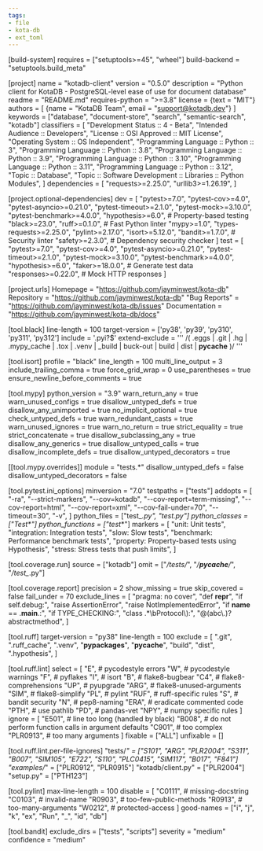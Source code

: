 ```yaml
---
tags:
- file
- kota-db
- ext_toml
---
```

[build-system]
requires = ["setuptools>=45", "wheel"]
build-backend = "setuptools.build_meta"

[project]
name = "kotadb-client"
version = "0.5.0"
description = "Python client for KotaDB - PostgreSQL-level ease of use for document database"
readme = "README.md"
requires-python = ">=3.8"
license = {text = "MIT"}
authors = [
    {name = "KotaDB Team", email = "support@kotadb.dev"}
]
keywords = ["database", "document-store", "search", "semantic-search", "kotadb"]
classifiers = [
    "Development Status :: 4 - Beta",
    "Intended Audience :: Developers", 
    "License :: OSI Approved :: MIT License",
    "Operating System :: OS Independent",
    "Programming Language :: Python :: 3",
    "Programming Language :: Python :: 3.8",
    "Programming Language :: Python :: 3.9", 
    "Programming Language :: Python :: 3.10",
    "Programming Language :: Python :: 3.11",
    "Programming Language :: Python :: 3.12",
    "Topic :: Database",
    "Topic :: Software Development :: Libraries :: Python Modules",
]
dependencies = [
    "requests>=2.25.0",
    "urllib3>=1.26.19",
]

[project.optional-dependencies]
dev = [
    "pytest>=7.0",
    "pytest-cov>=4.0", 
    "pytest-asyncio>=0.21.0",
    "pytest-timeout>=2.1.0",
    "pytest-mock>=3.10.0",
    "pytest-benchmark>=4.0.0",
    "hypothesis>=6.0",  # Property-based testing
    "black>=23.0",
    "ruff>=0.1.0",  # Fast Python linter
    "mypy>=1.0",
    "types-requests>=2.25.0",
    "pylint>=2.17.0",
    "isort>=5.12.0",
    "bandit>=1.7.0",  # Security linter
    "safety>=2.3.0",  # Dependency security checker
]
test = [
    "pytest>=7.0",
    "pytest-cov>=4.0",
    "pytest-asyncio>=0.21.0",
    "pytest-timeout>=2.1.0",
    "pytest-mock>=3.10.0",
    "pytest-benchmark>=4.0.0",
    "hypothesis>=6.0",
    "faker>=18.0.0",  # Generate test data
    "responses>=0.22.0",  # Mock HTTP responses
]

[project.urls]
Homepage = "https://github.com/jayminwest/kota-db"
Repository = "https://github.com/jayminwest/kota-db"
"Bug Reports" = "https://github.com/jayminwest/kota-db/issues"
Documentation = "https://github.com/jayminwest/kota-db/docs"

[tool.black]
line-length = 100
target-version = ['py38', 'py39', 'py310', 'py311', 'py312']
include = '\.pyi?$'
extend-exclude = '''
/(
    \.eggs
  | \.git
  | \.hg
  | \.mypy_cache
  | \.tox
  | \.venv
  | _build
  | buck-out
  | build
  | dist
  | __pycache__
)/
'''

[tool.isort]
profile = "black"
line_length = 100
multi_line_output = 3
include_trailing_comma = true
force_grid_wrap = 0
use_parentheses = true
ensure_newline_before_comments = true

[tool.mypy]
python_version = "3.9"
warn_return_any = true
warn_unused_configs = true
disallow_untyped_defs = true
disallow_any_unimported = true
no_implicit_optional = true
check_untyped_defs = true
warn_redundant_casts = true
warn_unused_ignores = true
warn_no_return = true
strict_equality = true
strict_concatenate = true
disallow_subclassing_any = true
disallow_any_generics = true
disallow_untyped_calls = true
disallow_incomplete_defs = true
disallow_untyped_decorators = true

[[tool.mypy.overrides]]
module = "tests.*"
disallow_untyped_defs = false
disallow_untyped_decorators = false

[tool.pytest.ini_options]
minversion = "7.0"
testpaths = ["tests"]
addopts = [
    "-ra",
    "--strict-markers",
    "--cov=kotadb",
    "--cov-report=term-missing",
    "--cov-report=html",
    "--cov-report=xml",
    "--cov-fail-under=70",
    "--timeout=30",
    "-v",
]
python_files = ["test_*.py", "*_test.py"]
python_classes = ["Test*"]
python_functions = ["test_*"]
markers = [
    "unit: Unit tests",
    "integration: Integration tests",
    "slow: Slow tests",
    "benchmark: Performance benchmark tests",
    "property: Property-based tests using Hypothesis",
    "stress: Stress tests that push limits",
]

[tool.coverage.run]
source = ["kotadb"]
omit = ["*/tests/*", "*/__pycache__/*", "*/test_*.py"]

[tool.coverage.report]
precision = 2
show_missing = true
skip_covered = false
fail_under = 70
exclude_lines = [
    "pragma: no cover",
    "def __repr__",
    "if self.debug:",
    "raise AssertionError",
    "raise NotImplementedError",
    "if __name__ == .__main__.:",
    "if TYPE_CHECKING:",
    "class .*\\bProtocol\\):",
    "@(abc\\.)?abstractmethod",
]

[tool.ruff]
target-version = "py38"
line-length = 100
exclude = [
    ".git",
    ".ruff_cache",
    ".venv",
    "__pypackages__",
    "__pycache__",
    "build",
    "dist",
    ".hypothesis",
]

[tool.ruff.lint]
select = [
    "E",    # pycodestyle errors
    "W",    # pycodestyle warnings
    "F",    # pyflakes
    "I",    # isort
    "B",    # flake8-bugbear
    "C4",   # flake8-comprehensions
    "UP",   # pyupgrade
    "ARG",  # flake8-unused-arguments
    "SIM",  # flake8-simplify
    "PL",   # pylint
    "RUF",  # ruff-specific rules
    "S",    # bandit security
    "N",    # pep8-naming
    "ERA",  # eradicate commented code
    "PTH",  # use pathlib
    "PD",   # pandas-vet
    "NPY",  # numpy specific rules
]
ignore = [
    "E501",  # line too long (handled by black)
    "B008",  # do not perform function calls in argument defaults
    "C901",  # too complex
    "PLR0913", # too many arguments
]
fixable = ["ALL"]
unfixable = []

[tool.ruff.lint.per-file-ignores]
"tests/*" = ["S101", "ARG", "PLR2004", "S311", "B007", "SIM105", "E722", "S110", "PLC0415", "SIM117", "B017", "F841"]
"examples/*" = ["PLR0912", "PLR0915"]
"kotadb/client.py" = ["PLR2004"]
"setup.py" = ["PTH123"]

[tool.pylint]
max-line-length = 100
disable = [
    "C0111",  # missing-docstring
    "C0103",  # invalid-name
    "R0903",  # too-few-public-methods
    "R0913",  # too-many-arguments
    "W0212",  # protected-access
]
good-names = ["i", "j", "k", "ex", "Run", "_", "id", "db"]

[tool.bandit]
exclude_dirs = ["tests", "scripts"]
severity = "medium"
confidence = "medium"